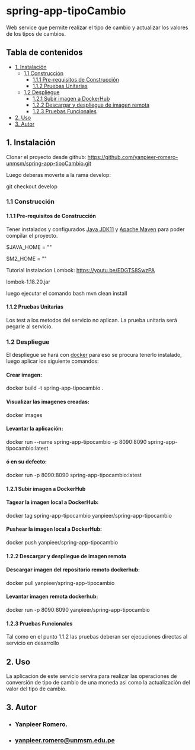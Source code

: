 spring-app-tipoCambio
======================
Web service que permite realizar el tipo de cambio y actualizar los valores de los tipos de cambios.
## Tabla de contenidos

- [1. Instalación](#1-instalación)
    - [1.1 Construcción](#11-construcción)
        - [1.1.1 Pre-requisitos de Construcción](#111-pre-requisitos-de-construcción)
        - [1.1.2 Pruebas Unitarias](#112-pruebas-unitarias)
    - [1.2 Despliegue](#12-despliegue)
        - [1.2.1 Subir imagen a DockerHub](#121-subir-imagen-a-dockerhub)
        - [1.2.2 Descargar y despliegue de imagen remota](#122-descargar-y-despliegue-de-imagen-remota)
        - [1.2.3 Pruebas Funcionales](#123-pruebas-funcionales)
- [2. Uso](#2-uso)
- [3. Autor](#3-autor)

## 1. Instalación

Clonar el proyecto desde github:
https://github.com/yanpieer-romero-unmsm/spring-app-tipoCambio.git

Luego deberas moverte a la rama develop:

git checkout develop

### 1.1 Construcción

#### 1.1.1 Pre-requisitos de Construcción


Tener instalados y configurados [Java JDK11](https://www.oracle.com/java/technologies/downloads/#java11) y [Apache Maven](https://maven.apache.org/download.cgi) para poder compilar el proyecto.


$JAVA_HOME = ""

$M2_HOME = ""

Tutorial Instalacion Lombok: https://youtu.be/EDGTS8SwzPA

lombok-1.18.20.jar

luego ejecutar el comando
bash
mvn clean install

#### 1.1.2 Pruebas Unitarias
Los test a los metodos del servicio no aplican.
La prueba unitaria será pegarle al servicio.

### 1.2 Despliegue
El despliegue se hará con [docker](https://docs.docker.com/get-docker/) para eso se procura tenerlo instalado, 
luego aplicar los siguiente comandos:

#### Crear imagen:
docker build -t spring-app-tipocambio .

#### Visualizar las imagenes creadas:
docker images

#### Levantar la aplicación:
docker run --name spring-app-tipocambio -p 8090:8090 spring-app-tipocambio:latest

#### ó en su defecto:
docker run -p 8090:8090 spring-app-tipocambio:latest

#### 1.2.1 Subir imagen a DockerHub

#### Tagear la imagen local a DockerHub:
docker tag spring-app-tipocambio yanpieer/spring-app-tipocambio

#### Pushear la imagen local a DockerHub:
docker push yanpieer/spring-app-tipocambio

#### 1.2.2 Descargar y despliegue de imagen remota

#### Descargar imagen del repositorio remoto dockerhub:
docker pull yanpieer/spring-app-tipocambio

#### Levantar imagen remota dockerhub:
docker run -p 8090:8090 yanpieer/spring-app-tipocambio

#### 1.2.3 Pruebas Funcionales

Tal como en el punto 1.1.2 las pruebas deberan ser ejecuciones directas al servicio en desarrollo
## 2. Uso
La aplicacion de este servicio servira para realizar las operaciones de conversión de tipo de cambio 
de una moneda asi como la actualización del valor del tipo de cambio.

<a name="autores"></a>
## 3. Autor
- ### Yanpieer Romero.
- ### yanpieer.romero@unmsm.edu.pe
